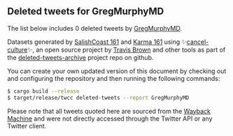 ## Deleted tweets for GregMurphyMD

The list below includes 0 deleted tweets by
[GregMurphyMD](https://twitter.com/GregMurphyMD).



Datasets generated by [SalishCoast 161](https://twitter.com/SalishCoastA) and [Karma 161](https://twitter.com/KarmaOneSixOne)
using ✨[cancel-culture](https://github.com/travisbrown/cancel-culture)✨, an open source project by [Travis Brown](https://twitter.com/travisbrown) 
and other tools as part of the [deleted-tweets-archive](https://github.com/salcoast/deleted-tweets-archive/) project repo on github.

You can create your own updated version of this document by checking out and configuring the
repository and then running the following commands:

```bash
$ cargo build --release
$ target/release/twcc deleted-tweets --report GregMurphyMD
```

Please note that all tweets quoted here are sourced from the
[Wayback Machine](https://web.archive.org) and were not directly accessed through the Twitter API or
any Twitter client.

